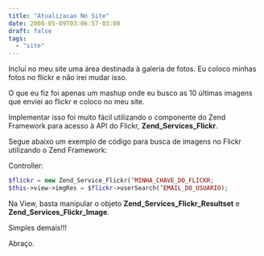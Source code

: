 ```yaml
---
title: "Atualizacao No Site"
date: 2008-05-09T03:06:57-03:00
draft: false
tags:
  - "site"
---
```


Incluí no meu site uma área destinada à galeria de fotos. Eu coloco minhas fotos no flickr e não irei mudar isso.

O que eu fiz foi apenas um mashup onde eu busco as 10 últimas imagens que enviei ao flickr e coloco no meu site.

Implementar isso foi muito fácil utilizando o componente do Zend Framework para acesso à API do Flickr,
**Zend_Services_Flickr**. 

Segue abaixo um exemplo de código para busca de imagens no Flickr utilizando o Zend Framework:

Controller:
```php
$flickr = new Zend_Service_Flickr(’MINHA_CHAVE_DO_FLICKR;
$this->view->imgRes = $flickr->userSearch(’EMAIL_DO_USUARIO);
```
Na View, basta manipular o objeto **Zend_Services_Flickr_Resultset** e **Zend_Services_Flickr_Image**.

Simples demais!!!

Abraço.
